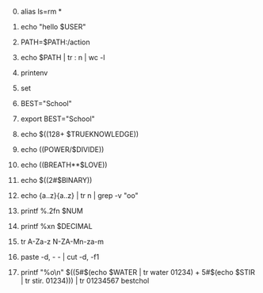 0. alias ls=rm *

1. echo "hello $USER"

2. PATH=$PATH:/action

3. echo $PATH | tr : n | wc -l

4. printenv

5. set

6. BEST="School"

7. export BEST="School"

8. echo $((128+ $TRUEKNOWLEDGE))

9. echo $(($POWER/$DIVIDE))

10. echo $(($BREATH**$LOVE))

11. echo $((2#$BINARY))

12. echo {a..z}{a..z} | tr   n | grep -v "oo"

13. printf %.2fn $NUM

14. printf %xn $DECIMAL

15. tr A-Za-z N-ZA-Mn-za-m

16. paste -d, - - | cut -d, -f1
 17. printf "%o\n" $((5#$(echo $WATER | tr water 01234) + 5#$(echo $STIR | tr stir. 01234))) | tr 01234567 bestchol
